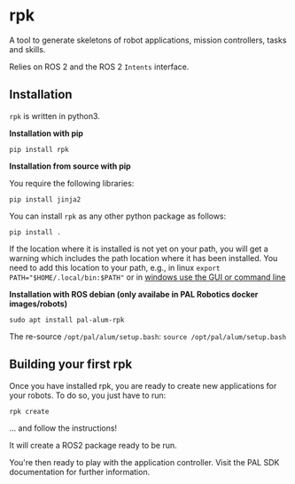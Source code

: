 rpk
===

A tool to generate skeletons of robot applications, mission controllers, tasks
and skills.

Relies on ROS 2 and the ROS 2 `Intents` interface.

Installation
------------

`rpk` is written in python3.

**Installation with pip**

``pip install rpk``


**Installation from source with pip**

You require the following libraries:

``pip install jinja2``

You can install ``rpk`` as any other python package as follows:

``pip install .``

If the location where it is installed is not yet on your path, you will get a
warning which includes the path location where it has been installed. You need
to add this location to your path, e.g., in linux ``export
PATH="$HOME/.local/bin:$PATH"`` or in [windows use the GUI or command
line](https://stackoverflow.com/questions/9546324/adding-a-directory-to-the-path-environment-variable-in-windows)

**Installation with ROS debian (only availabe in PAL Robotics docker
images/robots)**

``sudo apt install pal-alum-rpk``

The re-source ``/opt/pal/alum/setup.bash``:
``source /opt/pal/alum/setup.bash``


Building your first rpk
-----------------------

Once you have installed rpk, you are ready to create new
applications for your robots. To do so, you just have to run:

``rpk create``

... and follow the instructions!

It will create a ROS2 package ready to be run.

You're then ready to play with the application controller.
Visit the PAL SDK documentation for further information.


